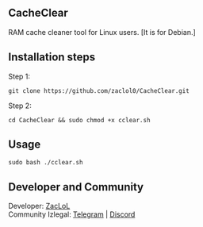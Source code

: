 <h2>CacheClear</h2>
RAM cache cleaner tool for Linux users.  [It is for Debian.]

<h2>Installation steps</h2>

Step 1:
``` 
git clone https://github.com/zaclol0/CacheClear.git 
``` 
Step 2:
``` 
cd CacheClear && sudo chmod +x cclear.sh
``` 
<h2>Usage</h2>

```sudo bash ./cclear.sh```

<h2>Developer and Community</h2>

Developer: <a href="https://github.com/zaclol0">ZacLoL</a> <br>
Community Izlegal: <a href="https://t.me/izlegal">Telegram</a> | <a href="https://discord.gg/izlegal">Discord</a>
